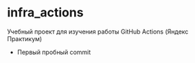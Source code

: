 # infra_actions
Учебный проект для изучения работы GitHub Actions (Яндекс Практикум)

- Первый пробный commit
